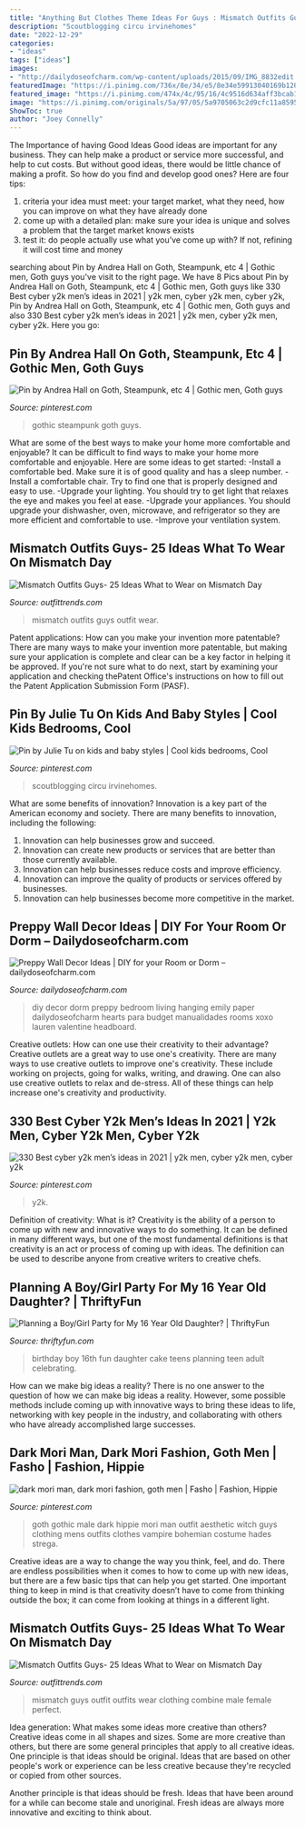 ```yaml
---
title: "Anything But Clothes Theme Ideas For Guys : Mismatch Outfits Guys Outfit Wear"
description: "Scoutblogging circu irvinehomes"
date: "2022-12-29"
categories:
- "ideas"
tags: ["ideas"]
images:
- "http://dailydoseofcharm.com/wp-content/uploads/2015/09/IMG_8832edit.jpg"
featuredImage: "https://i.pinimg.com/736x/8e/34/e5/8e34e59913040169b120445b3c59bd5c--men-goth-goth-mens-fashion.jpg?b=t"
featured_image: "https://i.pinimg.com/474x/4c/95/16/4c9516d634aff3bcab1e820c7183dc7f.jpg"
image: "https://i.pinimg.com/originals/5a/97/05/5a9705063c2d9cfc11a859539c6ccfb4.jpg"
ShowToc: true
author: "Joey Connelly"
---
```



The Importance of having Good Ideas
Good ideas are important for any business. They can help make a product or service more successful, and help to cut costs. But without good ideas, there would be little chance of making a profit. So how do you find and develop good ones? Here are four tips:
1. criteria your idea must meet: your target market, what they need, how you can improve on what they have already done
2. come up with a detailed plan: make sure your idea is unique and solves a problem that the target market knows exists
3. test it: do people actually use what you’ve come up with? If not, refining it will cost time and money

	

		
searching about Pin by Andrea Hall on Goth, Steampunk, etc 4 | Gothic men, Goth guys you've visit to the right page. We have 8 Pics about Pin by Andrea Hall on Goth, Steampunk, etc 4 | Gothic men, Goth guys like 330 Best cyber y2k men’s ideas in 2021 | y2k men, cyber y2k men, cyber y2k, Pin by Andrea Hall on Goth, Steampunk, etc 4 | Gothic men, Goth guys and also 330 Best cyber y2k men’s ideas in 2021 | y2k men, cyber y2k men, cyber y2k. Here you go:
		
    
## Pin By Andrea Hall On Goth, Steampunk, Etc 4 | Gothic Men, Goth Guys

<img loading=lazy src="https://i.pinimg.com/736x/8c/04/47/8c044778bfe70ee95581f9dbb822fc71.jpg" onerror="this.onerror=null;this.src='https://tse1.mm.bing.net/th?id=OIP.lndrBrUKf9pZYGy41jODCgHaLH&amp;pid=15.1';" alt="Pin by Andrea Hall on Goth, Steampunk, etc 4 | Gothic men, Goth guys">

_Source: pinterest.com_

>gothic steampunk goth guys. 

	

What are some of the best ways to make your home more comfortable and enjoyable?
It can be difficult to find ways to make your home more comfortable and enjoyable. Here are some ideas to get started: 
-Install a comfortable bed. Make sure it is of good quality and has a sleep number.
-Install a comfortable chair. Try to find one that is properly designed and easy to use.
-Upgrade your lighting. You should try to get light that relaxes the eye and makes you feel at ease.
-Upgrade your appliances. You should upgrade your dishwasher, oven, microwave, and refrigerator so they are more efficient and comfortable to use. 
-Improve your ventilation system.

    
## Mismatch Outfits Guys- 25 Ideas What To Wear On Mismatch Day

<img loading=lazy src="http://www.outfittrends.com/wp-content/uploads/2017/06/Bold-Prints-To-Enhance-The-Mismatch-Day-Outfits.jpg" onerror="this.onerror=null;this.src='https://tse3.mm.bing.net/th?id=OIP.JN6ju-bjMPvfdPL3L7dDyAHaKG&amp;pid=15.1';" alt="Mismatch Outfits Guys- 25 Ideas What to Wear on Mismatch Day">

_Source: outfittrends.com_

>mismatch outfits guys outfit wear. 

	

Patent applications: How can you make your invention more patentable?
There are many ways to make your invention more patentable, but making sure your application is complete and clear can be a key factor in helping it be approved. If you're not sure what to do next, start by examining your application and checking thePatent Office's instructions on how to fill out the Patent Application Submission Form (PASF).

    
## Pin By Julie Tu On Kids And Baby Styles | Cool Kids Bedrooms, Cool

<img loading=lazy src="https://i.pinimg.com/originals/5a/97/05/5a9705063c2d9cfc11a859539c6ccfb4.jpg" onerror="this.onerror=null;this.src='https://tse1.mm.bing.net/th?id=OIP.5CLE3WSp8ErTtPQBxAtd4AHaJ6&amp;pid=15.1';" alt="Pin by Julie Tu on kids and baby styles | Cool kids bedrooms, Cool">

_Source: pinterest.com_

>scoutblogging circu irvinehomes. 

	

What are some benefits of innovation?
Innovation is a key part of the American economy and society. There are many benefits to innovation, including the following: 
1. Innovation can help businesses grow and succeed. 
2. Innovation can create new products or services that are better than those currently available. 
3. Innovation can help businesses reduce costs and improve efficiency. 
4. Innovation can improve the quality of products or services offered by businesses. 
5. Innovation can help businesses become more competitive in the market.

    
## Preppy Wall Decor Ideas | DIY For Your Room Or Dorm – Dailydoseofcharm.com

<img loading=lazy src="http://dailydoseofcharm.com/wp-content/uploads/2015/09/IMG_8832edit.jpg" onerror="this.onerror=null;this.src='https://tse3.mm.bing.net/th?id=OIP.SjQhxE_qZ-he37DKCuy2igHaLH&amp;pid=15.1';" alt="Preppy Wall Decor Ideas | DIY for your Room or Dorm – dailydoseofcharm.com">

_Source: dailydoseofcharm.com_

>diy decor dorm preppy bedroom living hanging emily paper dailydoseofcharm hearts para budget manualidades rooms xoxo lauren valentine headboard. 

	

Creative outlets: How can one use their creativity to their advantage?
Creative outlets are a great way to use one's creativity. There are many ways to use creative outlets to improve one's creativity. These include working on projects, going for walks, writing, and drawing. One can also use creative outlets to relax and de-stress. All of these things can help increase one's creativity and productivity.

    
## 330 Best Cyber Y2k Men’s Ideas In 2021 | Y2k Men, Cyber Y2k Men, Cyber Y2k

<img loading=lazy src="https://i.pinimg.com/474x/4c/95/16/4c9516d634aff3bcab1e820c7183dc7f.jpg" onerror="this.onerror=null;this.src='https://tse1.mm.bing.net/th?id=OIP.mbhVLXtWBGBs0Z1oRSjPYwAAAA&amp;pid=15.1';" alt="330 Best cyber y2k men’s ideas in 2021 | y2k men, cyber y2k men, cyber y2k">

_Source: pinterest.com_

>y2k. 

	

Definition of creativity: What is it?
Creativity is the ability of a person to come up with new and innovative ways to do something. It can be defined in many different ways, but one of the most fundamental definitions is that creativity is an act or process of coming up with ideas. The definition can be used to describe anyone from creative writers to creative chefs.

    
## Planning A Boy/Girl Party For My 16 Year Old Daughter? | ThriftyFun

<img loading=lazy src="https://img.thrfun.com/img/141/995/teen_birthday_party_x2.jpg" onerror="this.onerror=null;this.src='https://tse2.mm.bing.net/th?id=OIP.YpmYMxj2bSGY2OxhTxN9CwHaE7&amp;pid=15.1';" alt="Planning a Boy/Girl Party for My 16 Year Old Daughter? | ThriftyFun">

_Source: thriftyfun.com_

>birthday boy 16th fun daughter cake teens planning teen adult celebrating. 

	

How can we make big ideas a reality?
There is no one answer to the question of how we can make big ideas a reality. However, some possible methods include coming up with innovative ways to bring these ideas to life, networking with key people in the industry, and collaborating with others who have already accomplished large successes.

    
## Dark Mori Man, Dark Mori Fashion, Goth Men | Fasho | Fashion, Hippie

<img loading=lazy src="https://i.pinimg.com/736x/8e/34/e5/8e34e59913040169b120445b3c59bd5c--men-goth-goth-mens-fashion.jpg?b=t" onerror="this.onerror=null;this.src='https://tse3.mm.bing.net/th?id=OIP.rPAvB6qjezGkHpWM_hmhXgAAAA&amp;pid=15.1';" alt="dark mori man, dark mori fashion, goth men | Fasho | Fashion, Hippie">

_Source: pinterest.com_

>goth gothic male dark hippie mori man outfit aesthetic witch guys clothing mens outfits clothes vampire bohemian costume hades strega. 

	

Creative ideas are a way to change the way you think, feel, and do. There are endless possibilities when it comes to how to come up with new ideas, but there are a few basic tips that can help you get started. One important thing to keep in mind is that creativity doesn’t have to come from thinking outside the box; it can come from looking at things in a different light.

    
## Mismatch Outfits Guys- 25 Ideas What To Wear On Mismatch Day

<img loading=lazy src="https://pbs.twimg.com/media/Bb3oxyzIcAAYV4a.jpg" onerror="this.onerror=null;this.src='https://tse3.mm.bing.net/th?id=OIP.XBwAzQq4eMczEzNlX5wpOAHaJ4&amp;pid=15.1';" alt="Mismatch Outfits Guys- 25 Ideas What to Wear on Mismatch Day">

_Source: outfittrends.com_

>mismatch guys outfit outfits wear clothing combine male female perfect. 

	

Idea generation: What makes some ideas more creative than others?
Creative ideas come in all shapes and sizes. Some are more creative than others, but there are some general principles that apply to all creative ideas.
One principle is that ideas should be original. Ideas that are based on other people's work or experience can be less creative because they're recycled or copied from other sources.

Another principle is that ideas should be fresh. Ideas that have been around for a while can become stale and unoriginal. Fresh ideas are always more innovative and exciting to think about.

